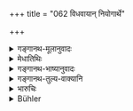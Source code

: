 +++
title = "062 विधवायान् नियोगार्थे"

+++

<details><summary>गङ्गानथ-मूलानुवादः</summary>

But when the purpose of the ‘authorisation’ in regard to the widow has been duly accomplished, the two should behave towards each other like an elder and like a daughter-in-law.—(62)
</details>

<details><summary>मेधातिथिः</summary>

इह तु नियोगविषयो यत्र नियुज्यते । स च संप्रयोगाभिमर्दपर्यवसान उपगमनलक्षणस् तस्मिन् **निवृत्ते** पूर्वैव वृत्तिः । **गुरुवत् स्नुषावत्** । ज्येष्ठस्य भार्यायां गुरुवद् यवीयसः स्नुषावत् । **परस्पर**ग्रहणात् स्नुषावद् वर्तेत स्त्री पुरुषे ज्येष्ठे, देवरे गुरुवत् ॥ ९.६२ ॥
</details>

<details><summary>गङ्गानथ-भाष्यानुवादः</summary>

The ‘authorisation’ herein laid down refers to the act of ‘intercourse’, ending with the sexual act. After this act has been accomplished, their behaviour towards each other should be like that of the ‘elder’ and the ‘daughter-in-law’. If the woman is the wife of the elder brother, she shall be treated like an ‘elder’; but if she is the wife of the younger brother, she shall be treated like a ‘daughter-in-law

The use of the term ‘*towards each other*’ implies that the woman should behave like the daughter-in-law towards her elder brother-in-law, and like an ‘elder’ towards her younger brother-in-law.—(62)
</details>

<details><summary>गङ्गानथ-तुल्य-वाक्यानि</summary>

**(verses 9.60-68)  
**

See Comparative notes for [Verse 9.60].
</details>

<details><summary>भारुचिः</summary>

एतस्माच् च ज्येष्ठनियोगो विज्ञायते । तथा च परिभाषोक्ता- "ज्येष्ठो यवीयसो भार्याम्" इति । उभयोश् च देवरशब्देन ग्रहणं युक्तम् "देवराद् वा सपिण्डाद् वा" इत्य् अत्र । अस्य प्रतिषेधविधेर् अर्थवादः ॥ ९.६२ ॥
</details>

<details><summary>Bühler</summary>

062	But when the purpose of the appointment to (cohabit with) the widow bas been attained in accordance with the law, those two shall behave towards each other like a father and a daughter-in-law.
</details>
